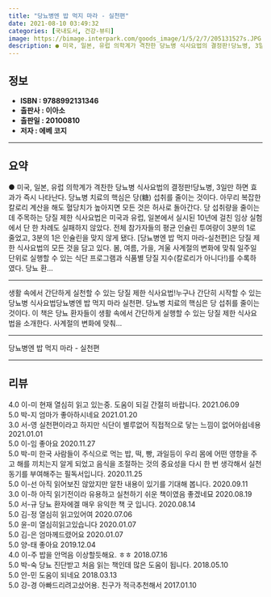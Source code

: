 ```yaml
---
title: "당뇨병엔 밥 먹지 마라 - 실천편"
date: 2021-08-10 03:49:32
categories: [국내도서, 건강-뷰티]
image: https://bimage.interpark.com/goods_image/1/5/2/7/205131527s.JPG
description: ● 미국, 일본, 유럽 의학계가 격찬한 당뇨병 식사요법의 결정판!당뇨병, 3일만 하면 효과가 즉시 나타난다. 당뇨병 치료의 핵심은 당(糖) 섭취를 줄이는 것이다. 아무리 복잡한 칼로리 계산을 해도 혈당치가 높아지면 모든 것은 허사로 돌아간다. 당 섭취량을 줄이는 데 주목하는 당질 제한
---
```


## **정보**

- **ISBN : 9788992131346**
- **출판사 : 이아소**
- **출판일 : 20100810**
- **저자 : 에베 코지**

------



## **요약**

●  미국, 일본, 유럽 의학계가 격찬한 당뇨병 식사요법의 결정판!당뇨병, 3일만 하면 효과가 즉시 나타난다. 당뇨병 치료의 핵심은 당(糖) 섭취를 줄이는 것이다. 아무리 복잡한 칼로리 계산을 해도 혈당치가 높아지면 모든 것은 허사로 돌아간다. 당 섭취량을 줄이는 데 주목하는 당질 제한 식사요법은 미국과 유럽, 일본에서 실시된 10년에 걸친 임상 실험에서 단 한 차례도 실패하지 않았다. 전체 참가자들의 평균 인슐린 투여량이 3분의 1로 줄었고, 3분의 1은 인슐린을 맞지 않게 됐다. [당뇨병엔 밥 먹지 마라-실천편]은 당질 제한 식사요법의 모든 것을 담고 있다. 봄, 여름, 가을, 겨울 사계절의 변화에 맞춰 일주일 단위로 실행할 수 있는 식단 프로그램과 식품별 당질 지수(칼로리가 아니다!)를 수록하였다. 당뇨 환...

------

생활 속에서 간단하게 실천할 수 있는 당질 제한 식사요법!누구나 간단히 시작할 수 있는 당뇨병 식사요법당뇨병엔 밥 먹지 마라 실천편. 당뇨병 치료의 핵심은 당 섭취를 줄이는 것이다. 이 책은 당뇨 환자들이 생활 속에서 간단하게 실행할 수 있는 당질 제한 식사요법을 소개한다. 사계절의 변화에 맞춰... 

------


당뇨병엔 밥 먹지 마라 - 실천편 

------


## **리뷰** 

4.0 이-미 현재 열심히 읽고 있는중.
도움이 되길 간절히 바랍니다. 2021.06.09 <br/>5.0 박-지 엄마가 좋아하시네요 2021.01.20 <br/>3.0 서-영 실천편이라고 하지만 식단이 별루없어 직접적으로 닿는 느낌이 없어아쉽네용 2021.01.01 <br/>5.0 이-임 좋아요 2020.11.27 <br/>5.0 박-미 한국 사람들이 주식으로 먹는 밥, 떡, 빵, 과일등이 우리 몸에 어떤 영향을 주고 해를 끼치는지 알게 되었고 음식을 조절하는 것의 중요성을 다시 한 번 생각해서 실천동기를 부여해주는 필독서입니다. 2020.11.25 <br/>5.0 이-선 아직 읽어보진 않았지만 알찬 내용이 있기를 기대해 봅니다. 2020.09.11 <br/>3.0 이-하 아직 읽기전이라 유용하고 실천하기 쉬운 책이였음 좋겠네묘 2020.08.19 <br/>5.0 서-규 당뇨 환자에겔 매우 유익한 책 굿 입니다. 2020.08.14 <br/>5.0 김-정 열심히 읽고있어여 2020.07.06 <br/>5.0 윤-미 열심히읽고있습니다 2020.01.07 <br/>5.0 김-은 엄마께드렸어요 2020.01.07 <br/>5.0 양-태 좋아요 2019.12.04 <br/>4.0 이-주 밥을 안먹음 이상할듯해요. ㅎㅎ 2018.07.16 <br/>5.0 박-숙 당뇨 진단받고 처음 읽는 책인데 많은 도움이 됩니다. 2018.05.10 <br/>5.0 안-민 도움이 되네요 2018.03.13 <br/>5.0 강-경 아빠드리려고샀어용. 친구가 적극추천해서 2017.01.10 <br/>
